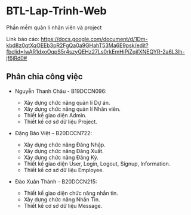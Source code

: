 # BTL-Lap-Trinh-Web

Phần mềm quản lí nhân viên và project

Link báo cáo: https://docs.google.com/document/d/1Dm-kbd8z0qtXqOEEb3pR2FgQa0a9GHahT53Ma6E9psk/edit?fbclid=IwAR1dxoOqpS5r4szyQEHz27Ls0rkEmHiPiZqifXNEQYR-2a6L3lh-jf6jRd0#

## Phân chia công việc

- Nguyễn Thanh Châu - B19DCCN096:
	- Xây dựng chức năng quản lí Dự án.
	- Xây dựng chức năng quản lí Nhân viên.
	- Thiết kế giao diện Admin.
	- Thiết kế cơ sở dữ liệu Project.

- Đặng Bảo Việt – B20DCCN722:
	- Xây dựng chức năng Đăng Nhập.
	- Xây dựng chức năng Đăng Xuất.
	- Xây dựng chức năng Đăng Ký.
	- Thiết kế giao diện User, Login, Logout, Signup, Information.
	- Thiết kế cơ sở dữ liệu Employee.

- Đào Xuân Thành – B20DCCN215:
	- Thiết kế giao diện chức năng nhắn tin.
	- Xây dựng chức năng Nhắn Tin.
	- Thiết kế cơ sở dữ liệu Message.

